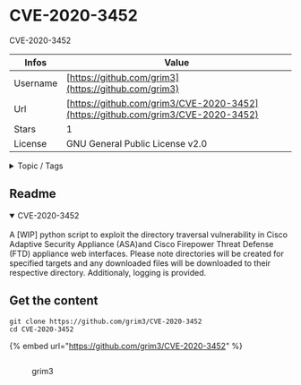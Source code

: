 # CVE-2020-3452

CVE-2020-3452

| Infos    | Value                                                              |
| -------- | -------------------------------------------------------------------|
| Username | [https://github.com/grim3](https://github.com/grim3) |
| Url      | [https://github.com/grim3/CVE-2020-3452](https://github.com/grim3/CVE-2020-3452)                                               |
| Stars    | 1                                                          |
| License  | GNU General Public License v2.0                                                        |

<details>

<summary>Topic / Tags</summary>



</details>

## Readme


<details open>
<summary>CVE-2020-3452</summary>
<br>
A [WIP] python script to exploit the directory traversal vulnerability in Cisco Adaptive Security Appliance (ASA)and Cisco Firepower Threat Defense (FTD) appliance web interfaces. 
Please note directories will be created for specified targets and any downloaded files will be downloaded to their respective directory. Additionaly, logging is provided. 


</details>




## Get the content

```
git clone https://github.com/grim3/CVE-2020-3452
cd CVE-2020-3452
```

{% embed url="https://github.com/grim3/CVE-2020-3452" %}

<figure><img src="https://avatars.githubusercontent.com/u/24641185?v=4" alt=""><figcaption><p>grim3</p></figcaption></figure>
